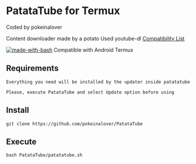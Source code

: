 # PatataTube for Termux

Coded by pokeinalover

Content downloader made by a potato
Used youtube-dl
[Compatibility List](https://ytdl-org.github.io/youtube-dl/supportedsites.html)

[![made-with-bash](https://img.shields.io/badge/Made%20with-Bash-1f425f.svg)](https://www.gnu.org/software/bash/) Compatible with Android Termux
## Requirements

    Everything you need will be installed by the updater inside patatatube
    
    Please, execute PatataTube and select Update option before using

## Install

    git clone https://github.com/pokeinalover/PatataTube
## Execute
    bash PatataTube/patatatube.sh

